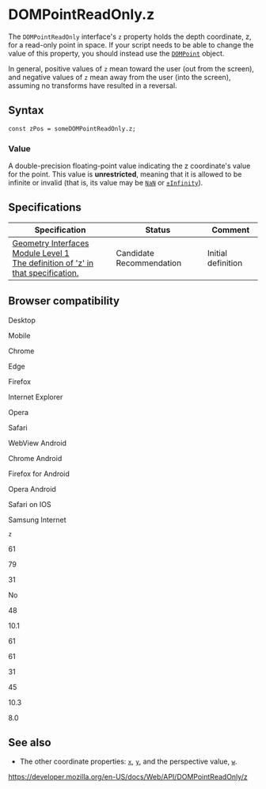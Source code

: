 # DOMPointReadOnly.z

The `DOMPointReadOnly` interface's `z` property holds the depth coordinate, z, for a read-only point in space. If your script needs to be able to change the value of this property, you should instead use the [`DOMPoint`](../dompoint) object.

In general, positive values of `z` mean toward the user (out from the screen), and negative values of `z` mean away from the user (into the screen), assuming no transforms have resulted in a reversal.

## Syntax

    const zPos = someDOMPointReadOnly.z;

### Value

A double-precision floating-point value indicating the z coordinate's value for the point. This value is **unrestricted**, meaning that it is allowed to be infinite or invalid (that is, its value may be [`NaN`](https://developer.mozilla.org/en-US/docs/Web/JavaScript/Reference/Global_Objects/NaN) or [`±Infinity`](https://developer.mozilla.org/en-US/docs/Web/JavaScript/Reference/Global_Objects/Infinity)).

## Specifications

<table><thead><tr class="header"><th>Specification</th><th>Status</th><th>Comment</th></tr></thead><tbody><tr class="odd"><td><a href="https://drafts.fxtf.org/geometry/#dom-dompointreadonly-z">Geometry Interfaces Module Level 1<br />
<span class="small">The definition of 'z' in that specification.</span></a></td><td><span class="spec-cr">Candidate Recommendation</span></td><td>Initial definition</td></tr></tbody></table>

## Browser compatibility

Desktop

Mobile

Chrome

Edge

Firefox

Internet Explorer

Opera

Safari

WebView Android

Chrome Android

Firefox for Android

Opera Android

Safari on IOS

Samsung Internet

`z`

61

79

31

No

48

10.1

61

61

31

45

10.3

8.0

## See also

- The other coordinate properties: [`x`](x), [`y`](y), and the perspective value, [`w`](w).

<a href="https://developer.mozilla.org/en-US/docs/Web/API/DOMPointReadOnly/z" class="_attribution-link">https://developer.mozilla.org/en-US/docs/Web/API/DOMPointReadOnly/z</a>
